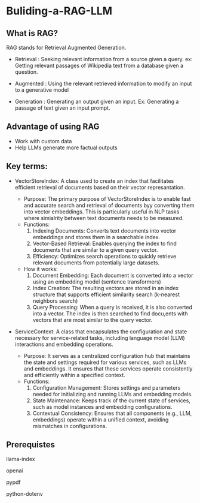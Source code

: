 # Buliding-a-RAG-LLM
## What is RAG?

RAG stands for Retrieval Augmented Generation. 

- Retrieval : Seeking relevant information from a source given a query. ex: Getting relevant passages of Wikipedia text from a database given a question.

- Augmented : Using the relevant retrieved information to modify an input to a generative model

- Generation : Generating an output given an input. Ex: Generating a passage of text given an input prompt.

## Advantage of using RAG

 - Work with custom data
 - Help LLMs generate more factual outputs

## Key terms:

 - VectorStoreIndex: A class used to create an index that facilitates efficient retrieval of documents based on their vector represantation.
   - Purpose: The primary purpose of VectorStoreIndex is to enable fast and accurate search and retrieval of documents byy converting them  into vector embeddings. This is particularly useful in NLP tasks where simialrity between text documents needs to be measured.
   - Functions:
     1. Indexing Documents: Converts text documents into vector embeddings and stores them in a searchable index.
     2. Vector-Based Retrieval: Enables querying the index to find documents that are similar to a given query vector.
     3. Efficiency: Optimizes search operations to quickly retrieve relevant documents from potentially large datasets.
   - How it works:
     1. Document Embedding: Each document is converted into a vector using an embedding model (sentence transformers)
     2. Index Creation: The resulting vectors are stored in an index structure that supports efficient similarity search (k-nearest neighbors search)
     3. Query Processing: When a query is received, it is also converted into a vector. The index is then searched to find docu,ents with vectors that are most similar to the query vector.
        
 - ServiceContext: A class that encapsulates the configuration and state necessary for service-related tasks, including language model (LLM) interactions and embedding operations.
   - Purpose: It serves as a centralized configuration hub that maintains the state and settings required for various services, such as LLMs and embeddings. It ensures that these services operate consistently and efficiently within a specified context.
   - Functions:
     1. Configuration Management: Stores settings and parameters needed for initializing and running LLMs and embedding models.
     2. State Maintenance: Keeps track of the current state of services, such as model instances and embedding configurations.
     3. Contextual Consistency: Ensures that all components (e.g., LLM, embeddings) operate within a unified context, avoiding mismatches in configurations.
## Prerequistes

 llama-index
 
 openai
 
 pypdf
 
 python-dotenv
 
